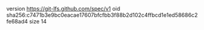 version https://git-lfs.github.com/spec/v1
oid sha256:c7471b3e9bc0eacae17607bfcfbb3f88b2d102c4ffbcd1e1ed58686c2fe68ad4
size 14
